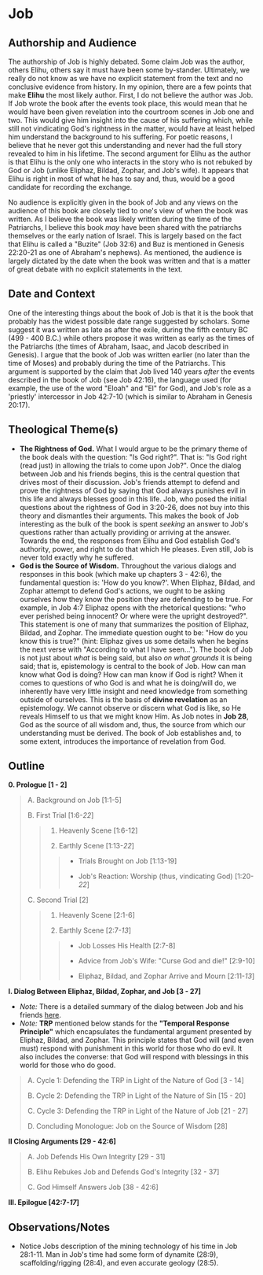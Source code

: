 # Job

## Authorship and Audience
The authorship of Job is highly debated. Some claim Job was the author, others Elihu, others say it must have been some by-stander. Ultimately, we really do not know as we have no explicit statement from the text and no conclusive evidence from history. In my opinion, there are a few points that make **Elihu** the most likely author. First, I do not believe the author was Job. If Job wrote the book after the events took place, this would mean that he would have been given revelation into the courtroom scenes in Job one and two. This would give him insight into the cause of his suffering which, while still not vindicating God's rightness in the matter, would have at least helped him understand the background to his suffering. For poetic reasons, I believe that he never got this understanding and never had the full story revealed to him in his lifetime. The second argument for Elihu as the author is that Elihu is the only one who interacts in the story who is not rebuked by God or Job (unlike Eliphaz, Bildad, Zophar, and Job's wife). It appears that Elihu is right in most of what he has to say and, thus, would be a good candidate for recording the exchange.

No audience is explicitly given in the book of Job and any views on the audience of this book are closely tied to one's view of when the book was written. As I believe the book was likely written during the time of the Patriarchs, I believe this book *may* have been shared with the patriarchs themselves or the early nation of Israel. This is largely based on the fact that Elihu is called a "Buzite" (Job 32:6) and Buz is mentioned in Genesis 22:20-21 as one of Abraham's nephews). As mentioned, the audience is largely dictated by the date when the book was written and that is a matter of great debate with no explicit statements in the text.

## Date and Context
One of the interesting things about the book of Job is that it is the book that probably has the widest possible date range suggested by scholars. Some suggest it was written as late as after the exile, during the fifth century BC (499 - 400 B.C.) while others propose it was written as early as the times of the Patriarchs (the times of Abraham, Isaac, and Jacob described in Genesis). I argue that the book of Job was written earlier (no later than the time of Moses) and probably during the time of the Patriarchs. This argument is supported by the claim that Job lived 140 years *after* the events described in the book of Job (see Job 42:16), the language used (for example, the use of the word "Eloah" and "El" for God), and Job's role as a 'priestly' intercessor in Job 42:7-10 (which is similar to Abraham in Genesis 20:17).

## Theological Theme(s)
- **The Rightness of God.** What I would argue to be the primary theme of the book deals with the question: "Is God right?". That is: "Is God right (read just) in allowing the trials to come upon Job?". Once the dialog between Job and his friends begins, this is the central question that drives most of their discussion. Job's friends attempt to defend and prove the rightness of God by saying that God always punishes evil in this life and always blesses good in this life. Job, who posed the initial questions about the rightness of God in 3:20-26, does not buy into this theory and dismantles their arguments. This makes the book of Job interesting as the bulk of the book is spent *seeking* an answer to Job's questions rather than actually providing or arriving at the answer. Towards the end, the responses from Elihu and God establish God's authority, power, and right to do that which He pleases. Even still, Job is never told exactly why he suffered.
- **God is the Source of Wisdom.** Throughout the various dialogs and responses in this book (which make up chapters 3 - 42:6), the fundamental question is: 'How do you know?'. When Eliphaz, Bildad, and Zophar attempt to defend God's actions, we ought to be asking ourselves how they know the position they are defending to be true. For example, in Job 4:7 Eliphaz opens with the rhetorical questions: "who ever perished being innocent? Or where were the upright destroyed?". This statement is one of many that summarizes the position of Eliphaz, Bildad, and Zophar. The immediate question ought to be: "How do you know this is true?" (hint: Eliphaz gives us some details when he begins the next verse with "According to what I have seen..."). The book of Job is not just about *what* is being said, but also *on what grounds* it is being said; that is, epistemology is central to the book of Job. How can man know what God is doing? How can man know if God is right? When it comes to questions of who God is and what he is doing/will do, we inherently have very little insight and need knowledge from something outside of ourselves. This is the basis of **divine revelation** as an epistemology. We cannot observe or discern what God is like, so He reveals Himself to us that we might know Him. As Job notes in **Job 28**, God as the source of all wisdom and, thus, the source from which our understanding must be derived. The book of Job establishes and, to some extent, introduces the importance of revelation from God.

## Outline
**0. Prologue  [1 - 2]**

  > A. Background on Job  [1:1-5]
  > 
  > B. First Trial  [1:6-*22*]
  > 
  > > 1. Heavenly Scene  [1:6-12]
  > > 
  > > 2. Earthly Scene  [1:13-*22*]
  > > 
  > > > - Trials Brought on Job [1:13-19]
  > > > 
  > > > - Job's Reaction: Worship (thus, vindicating God) [1:20-*22*]
  > 
  > C. Second Trial  [2]
  > 
  > > 1. Heavenly Scene  [2:1-6]
  > > 
  > > 2. Earthly Scene  [2:7-*13*]
  > > 
  > > > - Job Losses His Health [2:7-8]
  > > > 
  > > > - Advice from Job's Wife: "Curse God and die!" [2:9-10]
  > > > 
  > > > - Eliphaz, Bildad, and Zophar Arrive and Mourn [2:11-*13*]

**I. Dialog Between Eliphaz, Bildad, Zophar, and Job  [3 - 27]**

  - *Note:* There is a detailed summary of the dialog between Job and his friends [here](old_testament/wisdom_literature/job_summary.md).
  - *Note:* **TRP** mentioned below stands for the **"Temporal Response Principle"** which encapsulates the fundamental argument presented by Eliphaz, Bildad, and Zophar. This principle states that God will (and even must) respond with punishment in this world for those who do evil. It also includes the converse: that God will respond with blessings in this world for those who do good.

  > A. Cycle 1: Defending the TRP in Light of the Nature of God  [3 - 14]
  > 
  > B. Cycle 2: Defending the TRP in Light of the Nature of Sin  [15 - 20]
  > 
  > C. Cycle 3: Defending the TRP in Light of the Nature of Job  [21 - 27]
  > 
  > D. Concluding Monologue: Job on the Source of Wisdom  [28]

**II Closing Arguments  [29 - 42:6]**

  > A. Job Defends His Own Integrity  [29 - 31]
  > 
  > B. Elihu Rebukes Job and Defends God's Integrity  [32 - 37]
  > 
  > C. God Himself Answers Job  [38 - 42:6]

**III. Epilogue  [42:7-*17*]**

## Observations/Notes
  - Notice Jobs description of the mining technology of his time in Job 28:1-11. Man in Job's time had some form of dynamite (28:9), scaffolding/rigging (28:4), and even accurate geology (28:5).
